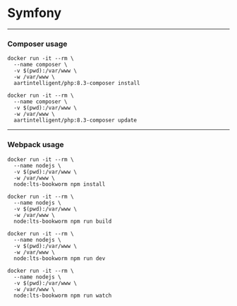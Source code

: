 # Symfony

---

### Composer usage

```shell
docker run -it --rm \
  --name composer \
  -v $(pwd):/var/www \
  -w /var/www \
  aartintelligent/php:8.3-composer install
```

```shell
docker run -it --rm \
  --name composer \
  -v $(pwd):/var/www \
  -w /var/www \
  aartintelligent/php:8.3-composer update
```

---

### Webpack usage

```shell
docker run -it --rm \
  --name nodejs \
  -v $(pwd):/var/www \
  -w /var/www \
  node:lts-bookworm npm install
```

```shell
docker run -it --rm \
  --name nodejs \
  -v $(pwd):/var/www \
  -w /var/www \
  node:lts-bookworm npm run build
```

```shell
docker run -it --rm \
  --name nodejs \
  -v $(pwd):/var/www \
  -w /var/www \
  node:lts-bookworm npm run dev
```

```shell
docker run -it --rm \
  --name nodejs \
  -v $(pwd):/var/www \
  -w /var/www \
  node:lts-bookworm npm run watch
```
